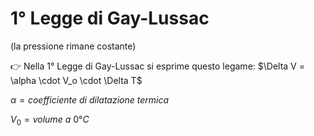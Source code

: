 # 1° Legge di Gay-Lussac

(la pressione rimane costante)

<aside>
👉 Nella 1° Legge di Gay-Lussac si esprime questo legame: $\Delta V = \alpha \cdot V_o \cdot  \Delta T$

</aside>

$\alpha = coefficiente \ di \ dilatazione \ termica$

$V_0 = volume \ a\ 0°C$